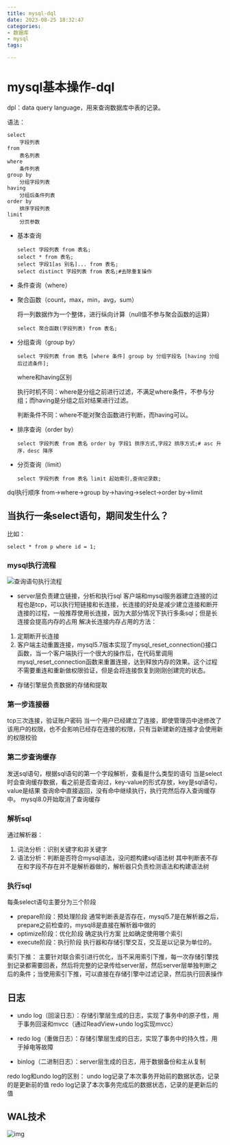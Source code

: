 ```yaml
---
title: mysql-dql
date: 2023-08-25 18:32:47
categories:
- 数据库
- mysql
tags:

---
```


# mysql基本操作-dql

dpl：data query language，用来查询数据库中表的记录。

语法：

```mysql
select 
	字段列表
from
	表名列表
where
	条件列表
group by
	分组字段列表
having
	分组后条件列表
order by
	排序字段列表
limit
	分页参数
```

- 基本查询

  ```mysql
  select 字段列表 from 表名;
  select * from 表名;
  select 字段1[as 别名]... from 表名;
  select distinct 字段列表 from 表名;#去除重复操作
  ```

- 条件查询（where）

- 聚合函数（count，max，min，avg，sum）

  将一列数据作为一个整体，进行纵向计算（null值不参与聚合函数的运算）

  ```mysql
  select 聚合函数(字段列表) from 表名;
  ```

- 分组查询（group by）

  ```mysql
  select 字段列表 from 表名 [where 条件] group by 分组字段名 [having 分组后过滤条件];
  ```

  where和having区别

  执行时机不同：where是分组之前进行过滤，不满足where条件，不参与分组；而having是分组之后对结果进行过滤。

  判断条件不同：where不能对聚合函数进行判断，而having可以。

- 排序查询（order by）

  ```mysql
  select 字段列表 from 表名 order by 字段1 排序方式,字段2 排序方式;# asc 升序，desc 降序
  ```

- 分页查询（limit）

  ```
  select 字段列表 from 表名 limit 起始索引,查询记录数;
  ```

dql执行顺序
from->where->group by->having->select->order by->limit

## 当执行一条select语句，期间发生什么？
比如：
```mysql
select * from p where id = 1;
```
### mysql执行流程

![查询语句执行流程](https://web-mhe.oss-cn-beijing.aliyuncs.com/hexo/mysql%E6%9F%A5%E8%AF%A2%E6%B5%81%E7%A8%8B.png)
- server层负责建立链接，分析和执行sql
客户端和mysql服务器建立连接的过程也是tcp，可以执行短链接和长连接，长连接的好处是减少建立连接和断开连接的过程，一般推荐使用长连接，因为大部分情况下执行多条sql；但是长连接会提高内存的占用
解决长连接内存占用的方法：
1. 定期断开长连接
1. 客户端主动重置连接，mysql5.7版本实现了mysql_reset_connection()接口函数，当一个客户端执行一个很大的操作后，在代码里调用mysql_reset_connection函数来重置连接，达到释放内存的效果。这个过程不需要重连和重新做权限验证，但是会将连接恢复到刚刚创建完的状态。
- 存储引擎层负责数据的存储和提取

### 第一步连接器
tcp三次连接，验证账户密码
当一个用户已经建立了连接，即使管理员中途修改了该用户的权限，也不会影响已经存在连接的权限，只有当新建新的连接才会使用新的权限校验

### 第二步查询缓存
发送sql语句，根据sql语句的第一个字段解析，查看是什么类型的语句
当是select时会查询缓存数据，看之前是否查询过，key-value的形式存放，key是sql语句，value是结果
查询命中直接返回，没有命中继续执行，执行完然后存入查询缓存中。
mysql8.0开始取消了查询缓存

### 解析sql
通过解析器：
1. 词法分析：识别关键字和非关键字
2. 语法分析：判断是否符合mysql语法，没问题构建sql语法树
其中判断表不存在和字段不存在并不是解析器做的，解析器只负责检测语法和构建语法树

### 执行sql
每条select语句主要分为三个阶段
- prepare阶段：预处理阶段 通常判断表是否存在，mysql5.7是在解析器之后，prepare之前检查的，mysql8是直接在解析器中做的
- optimize阶段：优化阶段 确定执行方案 比如确定使用哪个索引
- execute阶段：执行阶段 执行器和存储引擎交互，交互是以记录为单位的。

索引下推：
主要针对联合索引进行优化，当不采用索引下推，每一次存储引擎找到记录都需要回表，然后将完整的记录传给server层，然后server层单独判断之后的条件；当使用索引下推，可以直接在存储引擎中过滤记录，然后执行回表操作

## 日志
- undo log（回滚日志）：存储引擎层生成的日志，实现了事务中的原子性，用于事务回滚和mvcc（通过ReadView+undo log实现mvcc）

- redo log（重做日志）：存储引擎层生成的日志，实现了事务中的持久性，用于掉电等故障
- binlog（二进制日志）：server层生成的日志，用于数据备份和主从复制

redo log和undo log的区别：
undo log记录了本次事务开始前的数据状态，记录的是更新前的值
redo log记录了本次事务完成后的数据状态，记录的是更新后的值

## WAL技术

![img](https://web-mhe.oss-cn-beijing.aliyuncs.com/hexo/wal.png)

